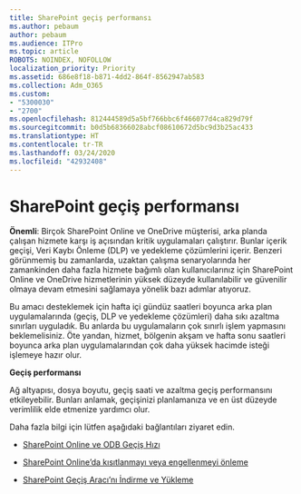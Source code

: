 ```yaml
---
title: SharePoint geçiş performansı
ms.author: pebaum
author: pebaum
ms.audience: ITPro
ms.topic: article
ROBOTS: NOINDEX, NOFOLLOW
localization_priority: Priority
ms.assetid: 686e8f18-b871-4dd2-864f-8562947ab583
ms.collection: Adm_O365
ms.custom:
- "5300030"
- "2700"
ms.openlocfilehash: 812444589d5a5bf766bbc6f466077d4ca829d79f
ms.sourcegitcommit: b0d5b68366028abcf08610672d5bc9d3b25ac433
ms.translationtype: HT
ms.contentlocale: tr-TR
ms.lasthandoff: 03/24/2020
ms.locfileid: "42932408"
---
```

# <a name="sharepoint-migration-performance"></a>SharePoint geçiş performansı

**Önemli**: Birçok SharePoint Online ve OneDrive müşterisi, arka planda çalışan hizmete karşı iş açısından kritik uygulamaları çalıştırır.  Bunlar içerik geçişi, Veri Kaybı Önleme (DLP) ve yedekleme çözümlerini içerir. Benzeri görünmemiş bu zamanlarda, uzaktan çalışma senaryolarında her zamankinden daha fazla hizmete bağımlı olan kullanıcılarınız için SharePoint Online ve OneDrive hizmetlerinin yüksek düzeyde kullanılabilir ve güvenilir olmaya devam etmesini sağlamaya yönelik bazı adımlar atıyoruz.

Bu amacı desteklemek için hafta içi gündüz saatleri boyunca arka plan uygulamalarında (geçiş, DLP ve yedekleme çözümleri) daha sıkı azaltma sınırları uyguladık. Bu anlarda bu uygulamaların çok sınırlı işlem yapmasını beklemelisiniz. Öte yandan, hizmet, bölgenin akşam ve hafta sonu saatleri boyunca arka plan uygulamalarından çok daha yüksek hacimde isteği işlemeye hazır olur.

**Geçiş performansı**

Ağ altyapısı, dosya boyutu, geçiş saati ve azaltma geçiş performansını etkileyebilir. Bunları anlamak, geçişinizi planlamanıza ve en üst düzeyde verimlilik elde etmenize yardımcı olur.

Daha fazla bilgi için lütfen aşağıdaki bağlantıları ziyaret edin.

- [SharePoint Online ve ODB Geçiş Hızı](https://docs.microsoft.com/sharepointmigration/sharepoint-online-and-onedrive-migration-speed)

- [SharePoint Online’da kısıtlanmayı veya engellenmeyi önleme](https://docs.microsoft.com/sharepoint/dev/general-development/how-to-avoid-getting-throttled-or-blocked-in-sharepoint-online)

- [SharePoint Geçiş Aracı’nı İndirme ve Yükleme](https://docs.microsoft.com/sharepointmigration/introducing-the-sharepoint-migration-tool)
